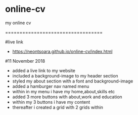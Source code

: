 # online-cv
my online cv

==================================

#live link 
- https://neontsoara.github.io/online-cv/index.html

#11 November 2018
- added a live link to my website
- included a background-image to my header section
- styled my about section with a font and background-image
- added a hamburger nav named menu
- within in my menu i have my home,about,skills etc
- added 3 more buttons with about,work and education
- within my 3 buttons i have my content
- thereafter i created a grid with 2 grids within

